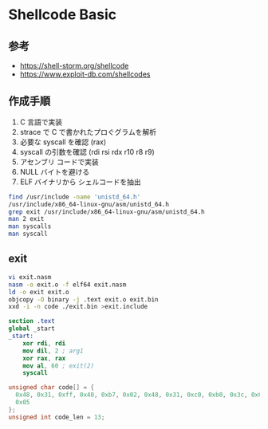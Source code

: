 # Shellcode Basic

##  参考

- https://shell-storm.org/shellcode
- https://www.exploit-db.com/shellcodes

## 作成手順

1. C 言語で実装
2. strace で C で書かれたプロぐグラムを解析
3. 必要な syscall を確認 (rax)
4. syscall の引数を確認 (rdi   rsi   rdx   r10   r8    r9)
5. アセンブリ コードで実装
6. NULL バイトを避ける
7. ELF バイナリから シェルコードを抽出

```bash
find /usr/include -name 'unistd_64.h'
/usr/include/x86_64-linux-gnu/asm/unistd_64.h
grep exit /usr/include/x86_64-linux-gnu/asm/unistd_64.h
man 2 exit
man syscalls
man syscall
```

## exit

```bash
vi exit.nasm
nasm -o exit.o -f elf64 exit.nasm
ld -o exit exit.o
objcopy -O binary -j .text exit.o exit.bin
xxd -i -n code ./exit.bin >exit.include
```

```nasm
section .text
global _start
_start:
	xor rdi, rdi
	mov dil, 2 ; arg1
	xor rax, rax
	mov al, 60 ; exit(2)
	syscall
```

```c
unsigned char code[] = {
  0x48, 0x31, 0xff, 0x40, 0xb7, 0x02, 0x48, 0x31, 0xc0, 0xb0, 0x3c, 0x0f,
  0x05
};
unsigned int code_len = 13;
```
